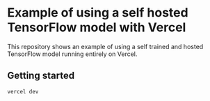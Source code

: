 # Example of using a self hosted TensorFlow model with Vercel

This repository shows an example of using a self trained and hosted TensorFlow
model running entirely on Vercel.

## Getting started

```sh
vercel dev
```
